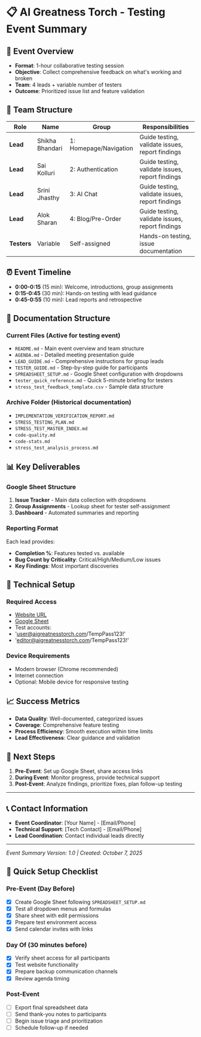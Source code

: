 # 📋 AI Greatness Torch - Testing Event Summary

## 🎯 **Event Overview**
- **Format**: 1-hour collaborative testing session
- **Objective**: Collect comprehensive feedback on what's working and broken
- **Team**: 4 leads + variable number of testers
- **Outcome**: Prioritized issue list and feature validation

## 👥 **Team Structure**
| Role | Name | Group | Responsibilities |
|------|------|-------|------------------|
| **Lead** | Shikha Bhandari | 1: Homepage/Navigation | Guide testing, validate issues, report findings |
| **Lead** | Sai Kolluri | 2: Authentication | Guide testing, validate issues, report findings |
| **Lead** | Srini Jhasthy | 3: AI Chat | Guide testing, validate issues, report findings |
| **Lead** | Alok Sharan | 4: Blog/Pre-Order | Guide testing, validate issues, report findings |
| **Testers** | Variable | Self-assigned | Hands-on testing, issue documentation |

## ⏰ **Event Timeline**
- **0:00-0:15** (15 min): Welcome, introductions, group assignments
- **0:15-0:45** (30 min): Hands-on testing with lead guidance
- **0:45-0:55** (10 min): Lead reports and retrospective

## 📁 **Documentation Structure**

### **Current Files** (Active for testing event)
- `README.md` - Main event overview and team structure
- `AGENDA.md` - Detailed meeting presentation guide
- `LEAD_GUIDE.md` - Comprehensive instructions for group leads
- `TESTER_GUIDE.md` - Step-by-step guide for participants
- `SPREADSHEET_SETUP.md` - Google Sheet configuration with dropdowns
- `tester_quick_reference.md` - Quick 5-minute briefing for testers
- `stress_test_feedback_template.csv` - Sample data structure

### **Archive Folder** (Historical documentation)
- `IMPLEMENTATION_VERIFICATION_REPORT.md`
- `STRESS_TESTING_PLAN.md`
- `STRESS_TEST_MASTER_INDEX.md`
- `code-quality.md`
- `code-stats.md`
- `stress_test_analysis_process.md`

## 📊 **Key Deliverables**

### **Google Sheet Structure**
1. **Issue Tracker** - Main data collection with dropdowns
2. **Group Assignments** - Lookup sheet for tester self-assignment
3. **Dashboard** - Automated summaries and reporting

### **Reporting Format**
Each lead provides:
- **Completion %**: Features tested vs. available
- **Bug Count by Criticality**: Critical/High/Medium/Low issues
- **Key Findings**: Most important discoveries

## 🔧 **Technical Setup**

### **Required Access**
- [Website URL](https://staging.d2s0w881nkwvek.amplifyapp.com/)
- [Google Sheet](https://docs.google.com/spreadsheets/d/1NkFWxtXl1ihtBnNiPLBtNBxK18Fb5APdxwHhaq3ahu0/edit?usp=sharing)
- Test accounts: 
- 'user@aigreatnesstorch.com/TempPass123!'
- 'editor@aigreatnesstorch.com/TempPass123!'

### **Device Requirements**
- Modern browser (Chrome recommended)
- Internet connection
- Optional: Mobile device for responsive testing

## 📈 **Success Metrics**
- **Data Quality**: Well-documented, categorized issues
- **Coverage**: Comprehensive feature testing
- **Process Efficiency**: Smooth execution within time limits
- **Lead Effectiveness**: Clear guidance and validation

## 🚀 **Next Steps**
1. **Pre-Event**: Set up Google Sheet, share access links
2. **During Event**: Monitor progress, provide technical support
3. **Post-Event**: Analyze findings, prioritize fixes, plan follow-up testing

---

## 📞 **Contact Information**
- **Event Coordinator**: [Your Name] - [Email/Phone]
- **Technical Support**: [Tech Contact] - [Email/Phone]
- **Lead Coordination**: Contact individual leads directly

---

*Event Summary Version: 1.0 | Created: October 7, 2025*

## 📝 **Quick Setup Checklist**

### **Pre-Event (Day Before)**
- [X] Create Google Sheet following `SPREADSHEET_SETUP.md`
- [X] Test all dropdown menus and formulas
- [X] Share sheet with edit permissions
- [X] Prepare test environment access
- [X] Send calendar invites with links

### **Day Of (30 minutes before)**
- [X] Verify sheet access for all participants
- [X] Test website functionality
- [X] Prepare backup communication channels
- [X] Review agenda timing

### **Post-Event**
- [ ] Export final spreadsheet data
- [ ] Send thank-you notes to participants
- [ ] Begin issue triage and prioritization
- [ ] Schedule follow-up if needed</content>
